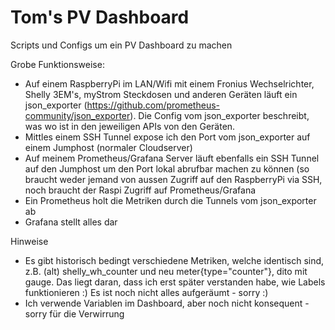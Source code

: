 # Tom's PV Dashboard
Scripts und Configs um ein PV Dashboard zu machen

Grobe Funktionsweise:

- Auf einem RaspberryPi im LAN/Wifi mit einem Fronius Wechselrichter, Shelly 3EM's, myStrom Steckdosen und anderen Geräten läuft ein json_exporter (https://github.com/prometheus-community/json_exporter). Die Config vom json_exporter beschreibt, was wo ist in den jeweiligen APIs von den Geräten.
- Mittles einem SSH Tunnel expose ich den Port vom json_exporter auf einem Jumphost (normaler Cloudserver)
- Auf meinem Prometheus/Grafana Server läuft ebenfalls ein SSH Tunnel auf den Jumphost um den Port lokal abrufbar machen zu können (so braucht weder jemand von aussen Zugriff auf den RaspberryPi via SSH, noch braucht der Raspi Zugriff auf Prometheus/Grafana
- Ein Prometheus holt die Metriken durch die Tunnels vom json_exporter ab
- Grafana stellt alles dar

Hinweise

- Es gibt historisch bedingt verschiedene Metriken, welche identisch sind, z.B. (alt) shelly_wh_counter und neu meter{type="counter"}, dito mit gauge. Das liegt daran, dass ich erst später verstanden habe, wie Labels funktionieren :) Es ist noch nicht alles aufgeräumt - sorry :)
- Ich verwende Variablen im Dashboard, aber noch nicht konsequent - sorry für die Verwirrung
